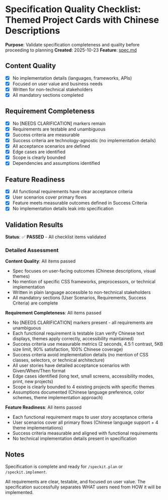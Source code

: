 # Specification Quality Checklist: Themed Project Cards with Chinese Descriptions

**Purpose**: Validate specification completeness and quality before proceeding to planning
**Created**: 2025-10-23
**Feature**: [spec.md](../spec.md)

## Content Quality

- [X] No implementation details (languages, frameworks, APIs)
- [X] Focused on user value and business needs
- [X] Written for non-technical stakeholders
- [X] All mandatory sections completed

## Requirement Completeness

- [X] No [NEEDS CLARIFICATION] markers remain
- [X] Requirements are testable and unambiguous
- [X] Success criteria are measurable
- [X] Success criteria are technology-agnostic (no implementation details)
- [X] All acceptance scenarios are defined
- [X] Edge cases are identified
- [X] Scope is clearly bounded
- [X] Dependencies and assumptions identified

## Feature Readiness

- [X] All functional requirements have clear acceptance criteria
- [X] User scenarios cover primary flows
- [X] Feature meets measurable outcomes defined in Success Criteria
- [X] No implementation details leak into specification

## Validation Results

**Status**: ✅ **PASSED** - All checklist items validated

### Detailed Assessment

**Content Quality**: All items passed
- Spec focuses on user-facing outcomes (Chinese descriptions, visual themes)
- No mention of specific CSS frameworks, preprocessors, or technical implementation
- Written in plain language accessible to non-technical stakeholders
- All mandatory sections (User Scenarios, Requirements, Success Criteria) are complete

**Requirement Completeness**: All items passed
- No [NEEDS CLARIFICATION] markers present - all requirements are unambiguous
- Each functional requirement is testable (can verify Chinese text displays, themes apply correctly, accessibility maintained)
- Success criteria use measurable metrics (2 seconds, 4.5:1 contrast, 5KB size limit, 90% satisfaction, 100% Chinese coverage)
- Success criteria avoid implementation details (no mention of CSS classes, selectors, or technical architecture)
- All user stories have detailed acceptance scenarios with Given/When/Then format
- Edge cases identified (long text, small screens, accessibility modes, print, new projects)
- Scope is clearly bounded to 4 existing projects with specific themes
- Assumptions documented (Chinese language preference, color schemes, theme implementation approach)

**Feature Readiness**: All items passed
- Each functional requirement maps to user story acceptance criteria
- User scenarios cover all primary flows (Chinese language support + 4 theme implementations)
- Success criteria measurable and aligned with functional requirements
- No technical implementation details present in specification

## Notes

Specification is complete and ready for `/speckit.plan` or `/speckit.implement`.

All requirements are clear, testable, and focused on user value. The specification successfully separates WHAT users need from HOW it will be implemented.
